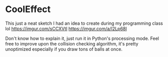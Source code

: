 # CoolEffect
This just a neat sketch I had an idea to create during my programming class lol
https://imgur.com/sCCXVtI
https://imgur.com/a/I2Lp68l

Don't know how to explain it, just run it in Python's processing mode. Feel free to improve upon the collision checking algorithm, it's pretty unoptimized especially if you draw tons of balls at once. 
